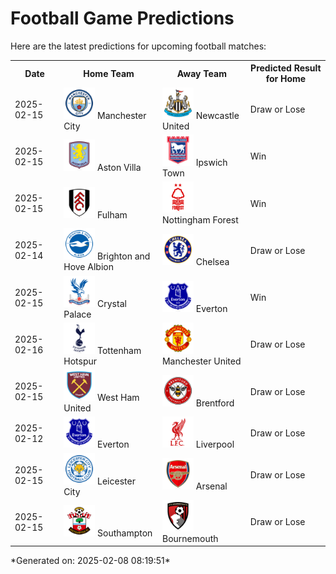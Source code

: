 # Football Game Predictions

Here are the latest predictions for upcoming football matches:

<table>
  <tr>
    <th>Date</th>
    <th>Home Team</th>
    <th>Away Team</th>
    <th>Predicted Result for Home</th>
  </tr>
  <tr>
    <td>2025-02-15</td>
    <td><img src='logos/ManchesterCity.svg' alt='Manchester City' width='50'> Manchester City</td>
    <td><img src='logos/NewcastleUnited.svg' alt='Newcastle United' width='50'> Newcastle United</td>
    <td>Draw or Lose</td>
  </tr>
  <tr>
    <td>2025-02-15</td>
    <td><img src='logos/AstonVilla.svg' alt='Aston Villa' width='50'> Aston Villa</td>
    <td><img src='logos/IpswichTown.svg' alt='Ipswich Town' width='50'> Ipswich Town</td>
    <td>Win</td>
  </tr>
  <tr>
    <td>2025-02-15</td>
    <td><img src='logos/Fulham.svg' alt='Fulham' width='50'> Fulham</td>
    <td><img src='logos/NottinghamForest.svg' alt='Nottingham Forest' width='50'> Nottingham Forest</td>
    <td>Win</td>
  </tr>
  <tr>
    <td>2025-02-14</td>
    <td><img src='logos/BrightonHoveAlbion.svg' alt='Brighton and Hove Albion' width='50'> Brighton and Hove Albion</td>
    <td><img src='logos/Chelsea.svg' alt='Chelsea' width='50'> Chelsea</td>
    <td>Draw or Lose</td>
  </tr>
  <tr>
    <td>2025-02-15</td>
    <td><img src='logos/CrystalPalace.svg' alt='Crystal Palace' width='50'> Crystal Palace</td>
    <td><img src='logos/Everton.svg' alt='Everton' width='50'> Everton</td>
    <td>Win</td>
  </tr>
  <tr>
    <td>2025-02-16</td>
    <td><img src='logos/TottenhamHotspur.svg' alt='Tottenham Hotspur' width='50'> Tottenham Hotspur</td>
    <td><img src='logos/ManchesterUnited.svg' alt='Manchester United' width='50'> Manchester United</td>
    <td>Draw or Lose</td>
  </tr>
  <tr>
    <td>2025-02-15</td>
    <td><img src='logos/WestHamUnited.svg' alt='West Ham United' width='50'> West Ham United</td>
    <td><img src='logos/Brentford.svg' alt='Brentford' width='50'> Brentford</td>
    <td>Draw or Lose</td>
  </tr>
  <tr>
    <td>2025-02-12</td>
    <td><img src='logos/Everton.svg' alt='Everton' width='50'> Everton</td>
    <td><img src='logos/Liverpool.svg' alt='Liverpool' width='50'> Liverpool</td>
    <td>Draw or Lose</td>
  </tr>
  <tr>
    <td>2025-02-15</td>
    <td><img src='logos/LeicesterCity.svg' alt='Leicester City' width='50'> Leicester City</td>
    <td><img src='logos/Arsenal.svg' alt='Arsenal' width='50'> Arsenal</td>
    <td>Draw or Lose</td>
  </tr>
  <tr>
    <td>2025-02-15</td>
    <td><img src='logos/Southampton.svg' alt='Southampton' width='50'> Southampton</td>
    <td><img src='logos/Bournemouth.svg' alt='Bournemouth' width='50'> Bournemouth</td>
    <td>Draw or Lose</td>
  </tr>
</table>
*Generated on: 2025-02-08 08:19:51*

